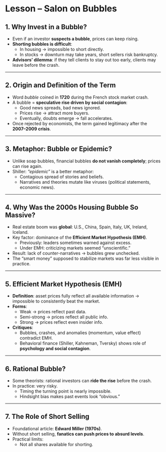 # Lesson – Salon on Bubbles

## 1. Why Invest in a Bubble?
- Even if an investor **suspects a bubble**, prices can keep rising.  
- **Shorting bubbles is difficult**:  
  - In housing → impossible to short directly.  
  - In stocks → downturn may take years, short sellers risk bankruptcy.  
- **Advisors’ dilemma**: if they tell clients to stay out too early, clients may leave before the crash.  

---

## 2. Origin and Definition of the Term
- Word *bubble* coined in **1720** during the French stock market crash.  
- A bubble = **speculative rise driven by social contagion**:  
  - Good news spreads, bad news ignored.  
  - Prices rise → attract more buyers.  
  - Eventually, doubts emerge → fall accelerates.  
- Once rejected by economists, the term gained legitimacy after the **2007–2009 crisis**.  

---

## 3. Metaphor: Bubble or Epidemic?
- Unlike soap bubbles, financial bubbles **do not vanish completely**; prices can rise again.  
- Shiller: *“epidemic”* is a better metaphor:  
  - Contagious spread of stories and beliefs.  
  - Narratives and theories mutate like viruses (political statements, economic news).  

---

## 4. Why Was the 2000s Housing Bubble So Massive?
- Real estate boom was **global**: U.S., China, Spain, Italy, UK, Ireland, Iceland.  
- Key factor: dominance of the **Efficient Market Hypothesis (EMH)**.  
  - Previously: leaders sometimes warned against excess.  
  - Under EMH: criticizing markets seemed “unscientific.”  
- Result: lack of counter-narratives → bubbles grew unchecked.  
- The “smart money” supposed to stabilize markets was far less visible in practice.  

---

## 5. Efficient Market Hypothesis (EMH)
- **Definition**: asset prices fully reflect all available information → impossible to consistently beat the market.  
- **Forms**:  
  - Weak → prices reflect past data.  
  - Semi-strong → prices reflect all public info.  
  - Strong → prices reflect even insider info.  
- **Critiques**:  
  - Bubbles, crashes, and anomalies (momentum, value effect) contradict EMH.  
  - Behavioral finance (Shiller, Kahneman, Tversky) shows role of **psychology and social contagion**.  

---

## 6. Rational Bubble?
- Some theorists: rational investors can **ride the rise** before the crash.  
- In practice: very risky.  
  - Timing the turning point is nearly impossible.  
  - Hindsight bias makes past events look “obvious.”  

---

## 7. The Role of Short Selling
- Foundational article: **Edward Miller (1970s)**.  
- Without short selling, **fanatics can push prices to absurd levels**.  
- Practical limits:  
  - Not all shares available for shorting.

